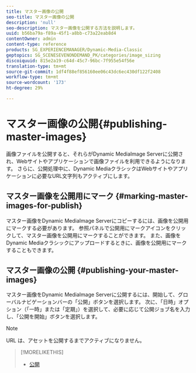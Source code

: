 ```yaml
---
title: マスター画像の公開
seo-title: マスター画像の公開
description: 'null'
seo-description: マスター画像を公開する方法を説明します。
uuid: b56ba79a-f89a-45f1-a8bb-c73a22eab8d4
contentOwner: admin
content-type: reference
products: SG_EXPERIENCEMANAGER/Dynamic-Media-Classic
geptopics: SG_SCENESEVENONDEMAND_PK/categories/image_sizing
discoiquuid: 815e2a19-c64d-45c7-96bc-7f955e54f56e
translation-type: tm+mt
source-git-commit: 1df4f88ef856160ee06c43dc6ec430df122f2408
workflow-type: tm+mt
source-wordcount: '173'
ht-degree: 29%

---
```



# マスター画像の公開{#publishing-master-images}

画像ファイルを公開すると、それらがDynamic MediaImage Serverに公開され、Webサイトやアプリケーションで画像ファイルを利用できるようになります。 さらに、公開処理中に、Dynamic MediaクラシックはWebサイトやアプリケーションに必要なURL文字列もアクティブにします。

## マスター画像を公開用にマーク {#marking-master-images-for-publish}

マスター画像をDynamic MediaImage Serverにコピーするには、画像を公開用にマークする必要があります。 参照パネルで公開用にマークアイコンをクリックして、マスター画像を公開用にマークすることができます。 また、画像をDynamic Mediaクラシックにアップロードするときに、画像を公開用にマークすることもできます。

## マスター画像の公開 {#publishing-your-master-images}

マスター画像をDynamic MediaImage Serverに公開するには、開始して、グローバルナビゲーションバーの「公開」ボタンを選択します。 次に、「日時」オプション（「一時」または「定期」）を選択して、必要に応じて公開ジョブ名を入力し、「公開を開始」ボタンを選択します。

>[!NOTE]
>
>URL は、アセットを公開するまでアクティブになりません。

>[!MORELIKETHIS]
>
>* [公開](publishing-files.md#publishing_files)

